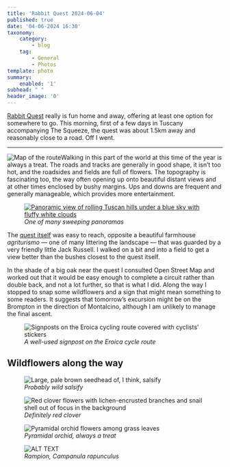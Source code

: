 ```yaml
---
title: 'Rabbit Quest 2024-06-04'
published: true
date: '04-06-2024 16:30'
taxonomy:
    category:
        - blog
    tag:
        - General
        - Photos
template: photo
summary:
    enabled: '1'
subhead: " "
header_image: '0'
---
```


[Rabbit Quest](http://rabbit-rabbit.quest/) really is fun home and away, offering at least one option for somewhere to go. This morning, first of a few days in Tuscany accompanying The Squeeze, the quest was about 1.5km away and reasonably close to a road. Off I went.

----

![Map of the route](https:jeremycherfas.net/blog/rabbit-quest-20240604/2024-06-04-route.jpeg)Walking in this part of the world at this time of the year is always a treat. The roads and tracks are generally in good shape, it isn’t too hot, and the roadsides and fields are full of flowers. The topography is fascinating too, the way often opening up onto beautiful distant views and at other times enclosed by bushy margins. Ups and downs are frequent and generally manageable, which provides more entertainment.

<figure>
<a href="2024-06-04-panorama.jpeg">
<img loading="lazy" alt="Panoramic view of rolling Tuscan hills under a blue sky with fluffy white clouds" class="img-fullwidth u-photo" src="https://jeremycherfas.net/blog/rabbit-quest-20240604/2024-06-04-panorama.jpeg" />
</a>
<figcaption style="font-style: italic;">One of many sweeping panoramas</figcaption>
</figure>


The [quest itself](https://stream.jeremycherfas.net/2024/rabbit_quest-geohashing-20240604-w-b1n8lg) was easy to reach, opposite a beautiful farmhouse _agriturismo_ — one of many littering the landscape — that was guarded by a very friendly little Jack Russell. I walked on a bit and into a field to get a view better than the bushes closest to the quest itself.

In the shade of a big oak near the quest I consulted Open Street Map and worked out that it would be easy enough to complete a circuit rather than double back, and not a lot further, so that is what I did. Along the way I stopped to snap some wildflowers and a sign that might mean something to some readers. It suggests that tomorrow’s excursion might be on the Brompton in the direction of Montalcino, although I am unlikely to manage the final ascent. 

<figure>
<img loading="lazy" alt="Signposts on the Eroica cycling route covered with cyclists' stickers" class="fig-image" src="https://jeremycherfas.net/blog/rabbit-quest-20240604/2024-06-04-eroica.jpeg" />
<figcaption style="font-style: italic;">A well-used signpost on the Eroica cycle route</figcaption>
</figure>
 
 ## Wildflowers along the way
 
<figure>
<img loading="lazy" alt="Large, pale brown seedhead of, I think, salsify " class="fig-image" src="https://jeremycherfas.net/blog/rabbit-quest-20240604/2024-06-04-tragopogon.jpeg" />
<figcaption style="font-style: italic;">Probably wild salsify</figcaption>
</figure>
 
<figure>
<img loading="lazy" alt="Red clover flowers with lichen-encrusted branches and snail shell out of focus in the background" class="fig-image" src="https://jeremycherfas.net/blog/rabbit-quest-20240604/2024-06-04-red-clover.jpeg" />
<figcaption style="font-style: italic;">Definitely red clover</figcaption>
</figure>
 
<figure>
<img loading="lazy" alt="Pyramidal orchid flowers among grass leaves" class="fig-image" src="https://jeremycherfas.net/blog/rabbit-quest-20240604/2024-06-04-pyramidal-orchid.jpeg" />
<figcaption style="font-style: italic;">Pyramidal orchid, always a treat</figcaption>
</figure>

<figure>
<img loading="lazy" alt="ALT TEXT" class="fig-image" src="https://jeremycherfas.net/blog/rabbit-quest-20240604/2024-06-04-rampion.jpeg" />
<figcaption style="font-style: italic;">Rampion, <em>Campanula rapunculus</em></figcaption>
</figure>



